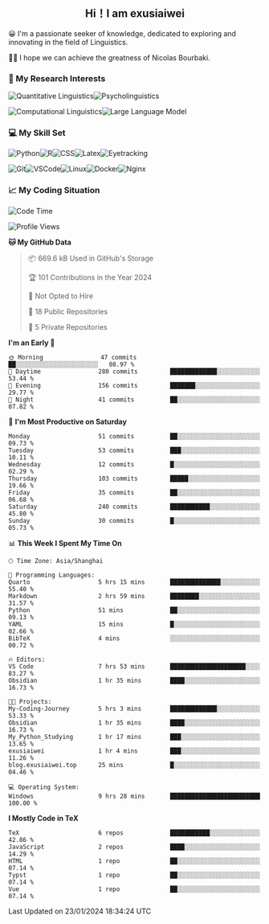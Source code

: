   

## <div align="center">Hi！I am exusiaiwei</div>  

😀 I'm a passionate seeker of knowledge, dedicated to exploring and innovating in the field of Linguistics.

🙋‍♂️ I hope we can achieve the greatness of Nicolas Bourbaki.

### 🔬 My Research Interests  

![Quantitative Linguistics](https://img.shields.io/badge/Quantitative%20Linguistics-%230072CC.svg?&style=for-the-badge&logo=appveyor&logoColor=white)![Psycholinguistics](https://img.shields.io/badge/Psycholinguistics-%2301a3a1.svg?&style=for-the-badge&logo=AWS%20Amplify&logoColor=white)

![Computational Linguistics](https://img.shields.io/badge/Computational%20Linguistics-%231877F2.svg?&style=for-the-badge&logo=Markdown&logoColor=white)![Large Language Model](https://img.shields.io/badge/Large%20Language%20Model-%23F76300.svg?&style=for-the-badge&logo=Android&logoColor=white)

### 💻 My Skill Set

![Python](https://img.shields.io/badge/Python-%2314354C.svg?style=for-the-badge&logo=python&logoColor=white&color=2AB3E3)![R](https://img.shields.io/badge/-R-276DC3?style=for-the-badge&logo=r&logoColor=white)![CSS](https://img.shields.io/badge/-CSS-1572B6?style=for-the-badge&logo=css3&logoColor=white)![Latex](https://img.shields.io/badge/-Latex-008080?style=for-the-badge&logo=latex&logoColor=white)![Eyetracking](https://img.shields.io/badge/Eyetracking-%230078D6?style=for-the-badge&logo=SearXNG&logoColor=#3050FF)

![Git](https://img.shields.io/badge/-Git-F05032?style=for-the-badge&logo=git&logoColor=white)![VSCode](https://img.shields.io/badge/-VSCode-007ACC?style=for-the-badge&logo=visual-studio-code&logoColor=white)![Linux](https://img.shields.io/badge/-Linux-FCC624?style=for-the-badge&logo=linux&logoColor=black)![Docker](https://img.shields.io/badge/-Docker-2496ED?style=for-the-badge&logo=docker&logoColor=white)![Nginx](https://img.shields.io/badge/-Nginx-009639?style=for-the-badge&logo=nginx&logoColor=white)

### 📈 My Coding Situation

<!--START_SECTION:waka-->
![Code Time](http://img.shields.io/badge/Code%20Time-9%20hrs%2028%20mins-blue)

![Profile Views](http://img.shields.io/badge/Profile%20Views-39-blue)

**🐱 My GitHub Data** 

> 📦 669.6 kB Used in GitHub's Storage 
 > 
> 🏆 101 Contributions in the Year 2024
 > 
> 🚫 Not Opted to Hire
 > 
> 📜 18 Public Repositories 
 > 
> 🔑 5 Private Repositories 
 > 
**I'm an Early 🐤** 

```text
🌞 Morning                47 commits          ██░░░░░░░░░░░░░░░░░░░░░░░   08.97 % 
🌆 Daytime                280 commits         █████████████░░░░░░░░░░░░   53.44 % 
🌃 Evening                156 commits         ███████░░░░░░░░░░░░░░░░░░   29.77 % 
🌙 Night                  41 commits          ██░░░░░░░░░░░░░░░░░░░░░░░   07.82 % 
```
📅 **I'm Most Productive on Saturday** 

```text
Monday                   51 commits          ██░░░░░░░░░░░░░░░░░░░░░░░   09.73 % 
Tuesday                  53 commits          ███░░░░░░░░░░░░░░░░░░░░░░   10.11 % 
Wednesday                12 commits          █░░░░░░░░░░░░░░░░░░░░░░░░   02.29 % 
Thursday                 103 commits         █████░░░░░░░░░░░░░░░░░░░░   19.66 % 
Friday                   35 commits          ██░░░░░░░░░░░░░░░░░░░░░░░   06.68 % 
Saturday                 240 commits         ███████████░░░░░░░░░░░░░░   45.80 % 
Sunday                   30 commits          █░░░░░░░░░░░░░░░░░░░░░░░░   05.73 % 
```


📊 **This Week I Spent My Time On** 

```text
🕑︎ Time Zone: Asia/Shanghai

💬 Programming Languages: 
Quarto                   5 hrs 15 mins       ██████████████░░░░░░░░░░░   55.40 % 
Markdown                 2 hrs 59 mins       ████████░░░░░░░░░░░░░░░░░   31.57 % 
Python                   51 mins             ██░░░░░░░░░░░░░░░░░░░░░░░   09.13 % 
YAML                     15 mins             █░░░░░░░░░░░░░░░░░░░░░░░░   02.66 % 
BibTeX                   4 mins              ░░░░░░░░░░░░░░░░░░░░░░░░░   00.72 % 

🔥 Editors: 
VS Code                  7 hrs 53 mins       █████████████████████░░░░   83.27 % 
Obsidian                 1 hr 35 mins        ████░░░░░░░░░░░░░░░░░░░░░   16.73 % 

🐱‍💻 Projects: 
My-Coding-Journey        5 hrs 3 mins        █████████████░░░░░░░░░░░░   53.33 % 
Obsidian                 1 hr 35 mins        ████░░░░░░░░░░░░░░░░░░░░░   16.73 % 
My_Python_Studying       1 hr 17 mins        ███░░░░░░░░░░░░░░░░░░░░░░   13.65 % 
exusiaiwei               1 hr 4 mins         ███░░░░░░░░░░░░░░░░░░░░░░   11.26 % 
blog.exusiaiwei.top      25 mins             █░░░░░░░░░░░░░░░░░░░░░░░░   04.46 % 

💻 Operating System: 
Windows                  9 hrs 28 mins       █████████████████████████   100.00 % 
```

**I Mostly Code in TeX** 

```text
TeX                      6 repos             ███████████░░░░░░░░░░░░░░   42.86 % 
JavaScript               2 repos             ████░░░░░░░░░░░░░░░░░░░░░   14.29 % 
HTML                     1 repo              ██░░░░░░░░░░░░░░░░░░░░░░░   07.14 % 
Typst                    1 repo              ██░░░░░░░░░░░░░░░░░░░░░░░   07.14 % 
Vue                      1 repo              ██░░░░░░░░░░░░░░░░░░░░░░░   07.14 % 
```




 Last Updated on 23/01/2024 18:34:24 UTC
<!--END_SECTION:waka-->
